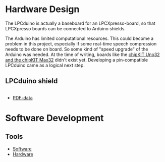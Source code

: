 # Hardware Design #
The LPCduino is actually a baseboard for an LPCXpresso-board, so that LPCXpresso boards can be connected to Arduino shields.

The Arduino has limited computational resources.  This could become a problem in this project, especially if some real-time speech compression needs to be done on board.
So some kind of "speed upgrade" of the Arduino was needed.  At the time of writing, boards like the [chipKIT Uno32 and the chipKIT Max32](http://www.digilentinc.com/Products/Catalog.cfm?NavPath=2,892&Cat=18) didn't exist yet.  Developing a pin-compatible LPCduino came as a logical next step.

## LPCduino shield ##
![![](http://telephonewll.googlecode.com/files/LPCduino_0_small.png)](http://telephonewll.googlecode.com/files/LPCduino_0.png)
  * [PDF-data](http://telephonewll.googlecode.com/files/LPCduino_0.PDF)

# Software Development #
## Tools ##
  * [Software](DevelopmentTools.md)
  * [Hardware](DevelopmentToolsHW.md)